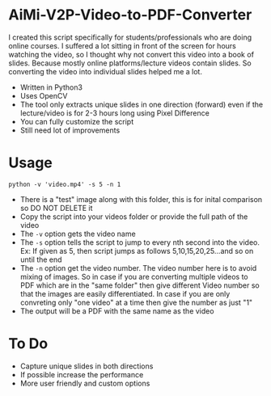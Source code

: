 # AiMi-V2P-Video-to-PDF-Converter

I created this script specifically for students/professionals who are doing online courses. I suffered a lot sitting in front of the screen for hours watching the video, so I thought why not convert this video into a book of slides. Because mostly online platforms/lecture videos contain slides. So converting the video into individual slides helped me a lot.

* Written in Python3
* Uses OpenCV
* The tool only extracts unique slides in one direction (forward) even if the lecture/video is for 2-3 hours long using Pixel Difference
* You can fully customize the script
* Still need lot of improvements

# Usage

```python -v 'video.mp4' -s 5 -n 1```

* There is a "test" image along with this folder, this is for inital comparison so DO NOT DELETE it
* Copy the script into your videos folder or provide the full path of the video
* The ```-v``` option gets the video name
* The ```-s``` option tells the script to jump to every nth second into the video. Ex: If given as 5, then script jumps as follows 5,10,15,20,25...and so on until the end
* The ```-n``` option get the video number. The video number here is to avoid mixing of images. So in case if you are converting multiple videos to PDF which are in the "same folder" then give different Video number so that the images are easily differentiated. In case if you are only convreting only "one video" at a time then give the number as just "1"
* The output will be a PDF with the same name as the video

# To Do

* Capture unique slides in both directions
* If possible increase the performance
* More user friendly and custom options
